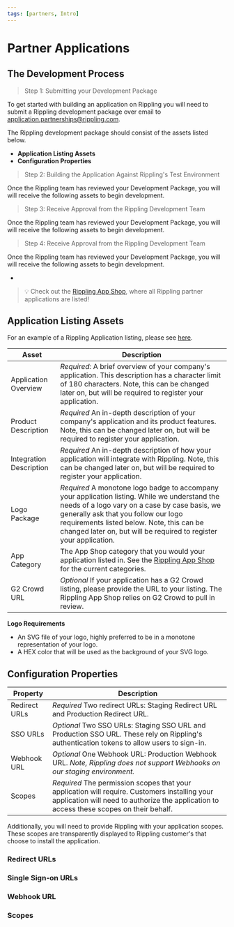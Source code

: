 ```yaml
---
tags: [partners, Intro]
---
```


# Partner Applications

## The Development Process

<!-- theme: success -->

> Step 1: Submitting your Development Package

To get started with building an application on Rippling you will need to submit a Rippling development package over email to [application.partnerships@rippling.com](mailto:application.partnerships@rippling.com).

The Rippling development package should consist of the assets listed below.

- **Application Listing Assets**
- **Configuration Properties**

<!-- theme: success -->

> Step 2: Building the Application Against Rippling's Test Environment

Once the Rippling team has reviewed your Development Package, you will will receive the following assets to begin development.

<!-- theme: success -->

> Step 3: Receive Approval from the Rippling Development Team

Once the Rippling team has reviewed your Development Package, you will will receive the following assets to begin development.

<!-- theme: success -->

> Step 4: Receive Approval from the Rippling Development Team

Once the Rippling team has reviewed your Development Package, you will will receive the following assets to begin development.

- 

<!-- theme: success -->

> 💡 Check out the [Rippling App Shop](rippling.com/app-shop), where all Rippling partner applications are listed!

## Application Listing Assets

For an example of a Rippling Application listing, please see [here](https://www.rippling.com/app-shop/app/slack).

| Asset                      | Description                                                                                                                                                                                                                                                                                    |
| -------------------------- | ---------------------------------------------------------------------------------------------------------------------------------------------------------------------------------------------------------------------------------------------------------------------------------------------- |
| Application Overview       | _Required:_ A brief overview of your company's application. This description has a character limit of 180 characters. Note, this can be changed later on, but will be required to register your application.|
| Product Description        | _Required_ An in-depth description of your company's application and its product features. Note, this can be changed later on, but will be required to register your application.|
| Integration Description    | _Required_ An in-depth description of how your application will integrate with Rippling. Note, this can be changed later on, but will be required to register your application.|
| Logo Package               | _Required_ A monotone logo badge to accompany your application listing. While we understand the needs of a logo vary on a case by case basis, we generally ask that you follow our logo requirements listed below. Note, this can be changed later on, but will be required to register your application.|
| App Category | The App Shop category that you would your application listed in. See the [Rippling App Shop](rippling.com/app-shop) for the current categories.|
| G2 Crowd URL               | _Optional_ If your application has a G2 Crowd listing, please provide the URL to your listing. The Rippling App Shop relies on G2 Crowd to pull in review.|

**Logo Requirements**

- An SVG file of your logo, highly preferred to be in a monotone representation of your logo. 
- A HEX color that will be used as the background of your SVG logo.

## Configuration Properties

| Property           | Description                                                                                                                                |
|---------------|--------------------------------------------------------------------------------------------------------------------------------------------|
| Redirect URLs | *Required* Two redirect URLs: Staging Redirect URL and Production Redirect URL.                                                            |
| SSO URLs      | *Optional* Two SSO URLs: Staging SSO URL and Production SSO URL. These rely on Rippling's authentication tokens to allow users to sign-in. |
| Webhook URL   | *Optional* One Webhook URL: Production Webhook URL. _Note, Rippling does not support Webhooks on our staging environment._                 |
|Scopes   |*Required* The permission scopes that your application will require. Customers installing your application will need to authorize the application to access these scopes on their behalf.

Additionally, you will need to provide Rippling with your application scopes. These scopes are transparently displayed to Rippling customer's that choose to install the application.

### Redirect URLs



### Single Sign-on URLs

### Webhook URL

### Scopes
